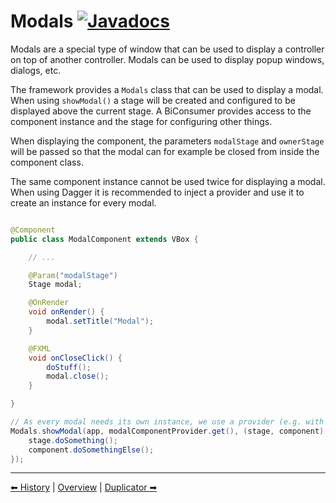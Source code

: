 # Modals [![Javadocs](https://javadoc.io/badge2/org.fulib/fulibFx/Javadocs.svg?color=green)](https://javadoc.io/doc/org.fulib/fulibFx/latest/org/fulib/fx/controller/Modals.html)

Modals are a special type of window that can be used to display a controller on top of another controller. Modals
can be used to display popup windows, dialogs, etc.

The framework provides a `Modals` class that can be used to display a modal.
When using `showModal()` a stage will be created and configured to be displayed above the current stage.
A BiConsumer provides access to the component instance and the stage for configuring other things.

When displaying the component, the parameters `modalStage` and `ownerStage` will be passed so that the modal can for
example be closed from inside the component class.

The same component instance cannot be used twice for displaying a modal. When using Dagger it is recommended to inject a provider and use it to create an instance for every modal.

```java

@Component
public class ModalComponent extends VBox {

    // ...

    @Param("modalStage")
    Stage modal;

    @OnRender
    void onRender() {
        modal.setTitle("Modal");
    }

    @FXML
    void onCloseClick() {
        doStuff();
        modal.close();
    }

}
```

```java
// As every modal needs its own instance, we use a provider (e.g. with Dagger)
Modals.showModal(app, modalComponentProvider.get(), (stage, component) -> {
    stage.doSomething();
    component.doSomethingElse();
});
```

---

[⬅ History](3-history.md) | [Overview](README.md) | [Duplicator ➡](5-node-duplicator.md)
